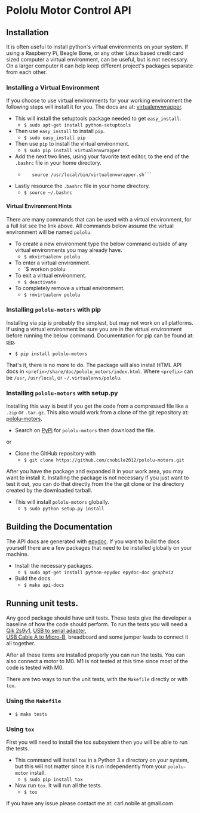 # Pololu Motor Control API

## Installation

It is often useful to install python's virtual environments on your system. 
If using a Raspberry Pi, Beagle Bone, or any other Linux based credit card
sized computer a virtual environment, can be useful, but is not necessary. On 
a larger computer it can help keep different project's packages separate from 
each other.

### Installing a Virtual Environment

If you choose to use virtual environments for your working environment the 
following steps will install it for you. The docs are at: 
[virtualenvwrapper](https://virtualenvwrapper.readthedocs.org/en/latest/).

  * This will install the setuptools package needed to get `easy_install`.
    * `$ sudo apt-get install python-setuptools`
  * Then use `easy_install` to install `pip`.
    * `$ sudo easy_install pip`
  * Then use `pip` to install the virtual environment.
    * `$ sudo pip install virtualenvwrapper`
  * Add the next two lines, using your favorite text editor, to the end of the
    `.bashrc` file in your home directory. 
    * ```# Setup the Python virtual environment.
         source /usr/local/bin/virtualenvwrapper.sh```
  * Lastly resource the `.bashrc` file in your home directory.
    * `$ source ~/.bashrc`

#### Virtual Environment Hints

There are many commands that can be used with a virtual environment, for a 
full list see the link above. All commands below assume the virtual 
environment will be named `pololu`.

  * To create a new environment type the below command outside of any virtual 
    environments you may already have.
    * `$ mkvirtualenv pololu`
  * To enter a virtual environment.
    * `$ workon pololu
  * To exit a virtual environment.
    * `$ deactivate`
  * To completely remove a virtual environment.
    * `$ rmvirtualenv pololu`

### Installing `pololu-motors` with pip

Installing via `pip` is probably the simplest, but may not work on all 
platforms. If using a virtual environment be sure you are in the virtual 
environment before running the below command. Documentation for pip can be
found at: [pip](https://pip.pypa.io/en/latest/).

  * `$ pip install pololu-motors`

That's it, there is no more to do. The package will also install HTML API docs 
in `<prefix>/share/doc/pololu_motors/index.html`. Where `<prefix>` can be 
`/usr`, `/usr/local`, or `~/.virtualenvs/pololu`.

### Installing `pololu-motors` with setup.py

Installing this way is best if you get the code from a compressed file like a 
`.zip` or `.tar.gz`. This also would work from a clone of the git repository 
at: [pololu-motors](https://github.com/cnobile2012/pololu-motors).

  * Search on [PyPi](https://pypi.python.org/) for `pololu-motors` then 
    download the file.

or

  * Clone the GitHub repository with 
    * `$ git clone https://github.com/cnobile2012/pololu-motors.git`

After you have the package and expanded it in your work area, you may want to 
install it. Installing the package is not necessary if you just want to test 
it out, you can do that directly from the the git clone or the directory 
created by the downloaded tarball.

  * This will install `pololu-motors` globally.
    * `$ sudo python setup.py install`

## Building the Documentation

The API docs are generated with [epydoc](http://epydoc.sourceforge.net/). If 
you want to build the docs yourself there are a few packages that need to be 
installed globally on your machine.

  * Install the necessary packages.
    * `$ sudo apt-get install python-epydoc epydoc-doc graphviz`
  * Build the docs.
    * `$ make api-docs`

## Running unit tests.

Any good package should have unit tests. These tests give the developer a 
baseline of how the code should perform. To run the tests you will need a
[Qik 2s9v1](https://www.pololu.com/product/1110), 
[USB to serial adapter](https://www.pololu.com/product/1308),  
[USB Cable A to Micro-B](https://www.pololu.com/product/1938), 
breadboard and some jumper leads to connect it all together.

After all these items are installed properly you can run the tests. You can 
also connect a motor to M0. M1 is not tested at this time since most of the 
code is tested with M0.

There are two ways to run the unit tests, with the `Makefile` directly or 
with `tox`.

### Using the `Makefile`

  * `$ make tests`

### Using `tox`

First you will need to install the tox subsystem then you will be able to run 
the tests.

  * This command will install `tox` in a Python 3.x directory on your system, 
    but this will not matter since it is run independently from your 
    `pololu-motor` install.
    * `$ sudo pip install tox`
  * Now run `tox`. It will run all the tests.
    * `$ tox`

If you have any issue please contact me at: carl.nobile at gmail.com
